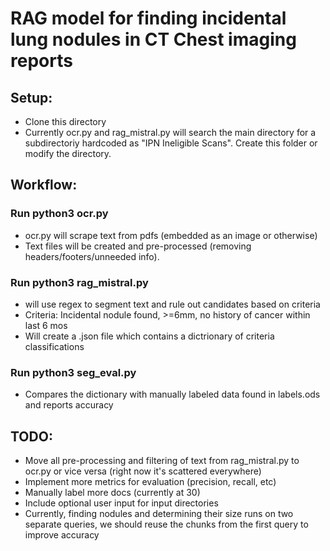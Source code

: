 # RAG model for finding incidental lung nodules in CT Chest imaging reports

## Setup:
- Clone this directory
- Currently ocr.py and rag_mistral.py will search the main directory for a subdirectoriy hardcoded as "IPN Ineligible Scans". Create this folder or modify the directory.

## Workflow:
### Run python3 ocr.py
- ocr.py will scrape text from pdfs (embedded as an image or otherwise)
- Text files will be created and pre-processed (removing headers/footers/unneeded info).

### Run python3 rag_mistral.py 
- will use regex to segment text and rule out candidates based on criteria
- Criteria: Incidental nodule found, >=6mm, no history of cancer within last 6 mos
- Will create a .json file which contains a dictrionary of criteria classifications

### Run python3 seg_eval.py
- Compares the dictionary with manually labeled data found in labels.ods and reports accuracy

## TODO:
- Move all pre-processing and filtering of text from rag_mistral.py to ocr.py or vice versa (right now it's scattered everywhere)
- Implement more metrics for evaluation (precision, recall, etc)
- Manually label more docs (currently at 30)
- Include optional user input for input directories
- Currently, finding nodules and determining their size runs on two separate queries, we should reuse the chunks from the first query to improve accuracy
